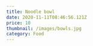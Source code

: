 ```yaml
---
title: Noodle bowl
date: 2020-11-11T08:46:56.121Z
price: 10
thumbnail: /images/bowls.jpg
category: Food
---
```

